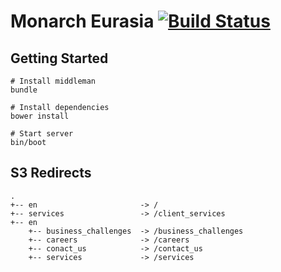 # Monarch Eurasia [![Build Status](https://travis-ci.org/timstott/monarch-eurasia-middleman.svg?branch=master)](https://travis-ci.org/timstott/monarch-eurasia-middleman)

## Getting Started

```
# Install middleman
bundle

# Install dependencies
bower install

# Start server
bin/boot
```

## S3 Redirects

```
.
+-- en                       -> /
+-- services                 -> /client_services
+-- en
    +-- business_challenges  -> /business_challenges
    +-- careers              -> /careers
    +-- conact_us            -> /contact_us
    +-- services             -> /services

```
